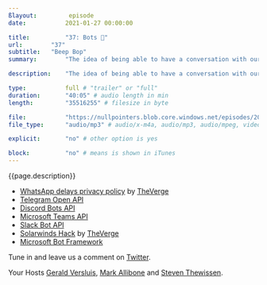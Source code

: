 ```yaml
---
ßlayout:         episode
date: 			2021-01-27 00:00:00

title: 			"37: Bots 🤖"
url:        "37"
subtitle: 	"Beep Bop"
summary: 		"The idea of being able to have a conversation with our computing devices is nothing new. Going down memorylane to early IRC days all the way back to the present using AI to try and pass the Turing Test. In this episode we discuss our experiences, opinions and give our best Bot beep impression."

description: 	"The idea of being able to have a conversation with our computing devices is nothing new. Going down memorylane to early IRC days all the way back to the present using AI to try and pass the Turing Test. In this episode we discuss our experiences, opinions and give our best Bot beep impression."

type:			full # "trailer" or "full"
duration: 		"40:05" # audio length in min
length: 		"35516255" # filesize in byte

file: 			"https://nullpointers.blob.core.windows.net/episodes/20210127_Bots.mp3"
file_type: 		"audio/mp3" # audio/x-m4a, audio/mp3, audio/mpeg, video/quicktime, video/mp4, video/x-m4v, application/pdf, and document/x-epub

explicit: 		"no" # other option is yes

block: 			"no" # means is shown in iTunes
---
```


{{page.description}}

* [WhatsApp delays privacy policy](https://www.theverge.com/2021/1/15/22233257/whatsapp-privacy-policy-update-delayed-three-months) by [TheVerge](https://twitter.com/verge)
* [Telegram Open API](https://core.telegram.org/api)
* [Discord Bots API](https://discord.com/developers/docs/intro)
* [Microsoft Teams API](https://docs.microsoft.com/en-us/microsoftteams/platform/build-your-first-app/build-bot)
* [Slack Bot API](https://api.slack.com/bot-users)
* [Solarwinds Hack](https://www.theverge.com/2021/1/2/22210667/solarwinds-hack-worse-government-microsoft-cybersecurity) by [TheVerge](https://twitter.com/verge)
* [Microsoft Bot Framework](https://dev.botframework.com/)

Tune in and leave us a comment on [Twitter](https://twitter.com/nullpointersio).

Your Hosts [Gerald Versluis](https://twitter.com/jfversluis), [Mark Allibone](https://twitter.com/mallibone) and [Steven Thewissen](https://twitter.com/devnl).
